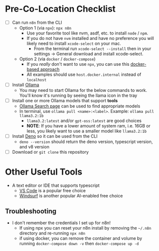 # Pre-Co-Location Checklist

- [ ] Can run `n8n` from the CLI
  - Option 1 (via `npx`): `npx n8n`
    - Use your favorite tool like nvm, asdf, etc. to install `node` / `npm`.
    - If you do not have `nvm` installed and have no preference you will likely need to install `xcode-select` on your
      mac.
      - From the terminal run `xcode-select --install` then in your settings -> General download and install
        xcode-select.
  - Option 2 (via `docker` / `docker-compose`)
    - If you _really_ don't want to use `npx`, you can use this
      [docker-based approach](https://github.com/fritogotlayed/n8n-playground)
    - All examples should use `host.docker.internal` instead of `localhost`
- [ ] Install [Ollama](https://ollama.com/download)
  - You may need to start Ollama for the below commands to work. You'll know it's running by seeing the llama icon in
    the tray
- [ ] Install one or more Ollama models that support **tools**
  - [Ollama Search page](https://ollama.com/search?c=tools) can be used to find appropriate models
  - In terminal, use `ollama pull <name>:<label>`. Example: `ollama pull llama3.2:1b`
    - `llama3.2:latest` and/or `gpt-oss:latest` are good choices
    - **NOTE**: If you have a lower amount of system ram, i.e. 16GB or less, you likely want to use a smaller model like
      `llama3.2:1b`
- [ ] Install [Deno](https://deno.com/) so it can be used from the CLI
  - `deno --version` should return the deno version, typescript version, and v8 version
- [ ] Download or `git clone` this repository

# Other Useful Tools

- A text editor or IDE that supports typescript
  - [VS Code](https://code.visualstudio.com/) is a popular free choice
  - [Windsurf](https://windsurf.com/download) is another popular AI-enabled free choice

## Troubleshooting

- I don't remember the credentials I set up for n8n!
  - If using npx you can reset your n8n install by removing the `~/.n8n` directory and re-running `npx n8n`
  - if using docker, you can remove the container and volume by running `docker-compose down -v` then
    `docker-compose up -d`
